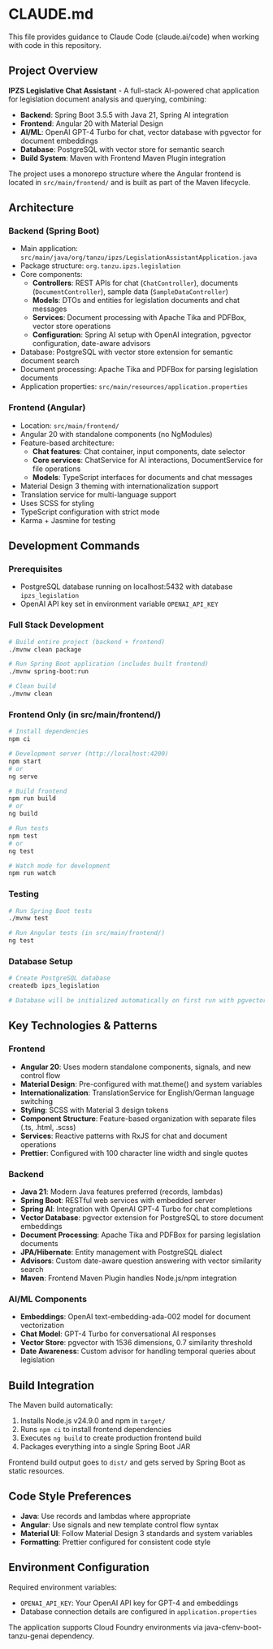 # CLAUDE.md

This file provides guidance to Claude Code (claude.ai/code) when working with code in this repository.

## Project Overview

**IPZS Legislative Chat Assistant** - A full-stack AI-powered chat application for legislation document analysis and querying, combining:
- **Backend**: Spring Boot 3.5.5 with Java 21, Spring AI integration
- **Frontend**: Angular 20 with Material Design
- **AI/ML**: OpenAI GPT-4 Turbo for chat, vector database with pgvector for document embeddings
- **Database**: PostgreSQL with vector store for semantic search
- **Build System**: Maven with Frontend Maven Plugin integration

The project uses a monorepo structure where the Angular frontend is located in `src/main/frontend/` and is built as part of the Maven lifecycle.

## Architecture

### Backend (Spring Boot)
- Main application: `src/main/java/org/tanzu/ipzs/LegislationAssistantApplication.java`
- Package structure: `org.tanzu.ipzs.legislation`
- Core components:
  - **Controllers**: REST APIs for chat (`ChatController`), documents (`DocumentController`), sample data (`SampleDataController`)
  - **Models**: DTOs and entities for legislation documents and chat messages
  - **Services**: Document processing with Apache Tika and PDFBox, vector store operations
  - **Configuration**: Spring AI setup with OpenAI integration, pgvector configuration, date-aware advisors
- Database: PostgreSQL with vector store extension for semantic document search
- Document processing: Apache Tika and PDFBox for parsing legislation documents
- Application properties: `src/main/resources/application.properties`

### Frontend (Angular)
- Location: `src/main/frontend/`
- Angular 20 with standalone components (no NgModules)
- Feature-based architecture:
  - **Chat features**: Chat container, input components, date selector
  - **Core services**: ChatService for AI interactions, DocumentService for file operations
  - **Models**: TypeScript interfaces for documents and chat messages
- Material Design 3 theming with internationalization support
- Translation service for multi-language support
- Uses SCSS for styling
- TypeScript configuration with strict mode
- Karma + Jasmine for testing

## Development Commands

### Prerequisites
- PostgreSQL database running on localhost:5432 with database `ipzs_legislation`
- OpenAI API key set in environment variable `OPENAI_API_KEY`

### Full Stack Development
```bash
# Build entire project (backend + frontend)
./mvnw clean package

# Run Spring Boot application (includes built frontend)
./mvnw spring-boot:run

# Clean build
./mvnw clean
```

### Frontend Only (in src/main/frontend/)
```bash
# Install dependencies
npm ci

# Development server (http://localhost:4200)
npm start
# or
ng serve

# Build frontend
npm run build
# or
ng build

# Run tests
npm test
# or
ng test

# Watch mode for development
npm run watch
```

### Testing
```bash
# Run Spring Boot tests
./mvnw test

# Run Angular tests (in src/main/frontend/)
ng test
```

### Database Setup
```bash
# Create PostgreSQL database
createdb ipzs_legislation

# Database will be initialized automatically on first run with pgvector extension
```

## Key Technologies & Patterns

### Frontend
- **Angular 20**: Uses modern standalone components, signals, and new control flow
- **Material Design**: Pre-configured with mat.theme() and system variables
- **Internationalization**: TranslationService for English/German language switching
- **Styling**: SCSS with Material 3 design tokens
- **Component Structure**: Feature-based organization with separate files (.ts, .html, .scss)
- **Services**: Reactive patterns with RxJS for chat and document operations
- **Prettier**: Configured with 100 character line width and single quotes

### Backend
- **Java 21**: Modern Java features preferred (records, lambdas)
- **Spring Boot**: RESTful web services with embedded server
- **Spring AI**: Integration with OpenAI GPT-4 Turbo for chat completions
- **Vector Database**: pgvector extension for PostgreSQL to store document embeddings
- **Document Processing**: Apache Tika and PDFBox for parsing legislation documents
- **JPA/Hibernate**: Entity management with PostgreSQL dialect
- **Advisors**: Custom date-aware question answering with vector similarity search
- **Maven**: Frontend Maven Plugin handles Node.js/npm integration

### AI/ML Components
- **Embeddings**: OpenAI text-embedding-ada-002 model for document vectorization
- **Chat Model**: GPT-4 Turbo for conversational AI responses
- **Vector Store**: pgvector with 1536 dimensions, 0.7 similarity threshold
- **Date Awareness**: Custom advisor for handling temporal queries about legislation

## Build Integration

The Maven build automatically:
1. Installs Node.js v24.9.0 and npm in `target/`
2. Runs `npm ci` to install frontend dependencies
3. Executes `ng build` to create production frontend build
4. Packages everything into a single Spring Boot JAR

Frontend build output goes to `dist/` and gets served by Spring Boot as static resources.

## Code Style Preferences

- **Java**: Use records and lambdas where appropriate
- **Angular**: Use signals and new template control flow syntax
- **Material UI**: Follow Material Design 3 standards and system variables
- **Formatting**: Prettier configured for consistent code style

## Environment Configuration

Required environment variables:
- `OPENAI_API_KEY`: Your OpenAI API key for GPT-4 and embeddings
- Database connection details are configured in `application.properties`

The application supports Cloud Foundry environments via java-cfenv-boot-tanzu-genai dependency.
